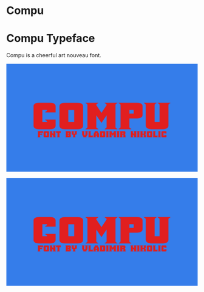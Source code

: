 # Compu 

# Compu Typeface

Compu is a cheerful art nouveau font.

![Image](documents/image1.png)

![Image](documents/image1.png)


